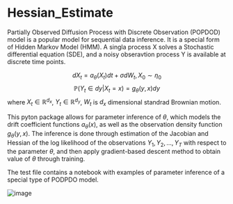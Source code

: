 # Hessian_Estimate

Partially Observed Diffusion Process with Discrete Observation (POPDOD) model is a popular model for sequential data inference. It is a special form of Hidden Markov Model (HMM). A singla process X solves a Stochastic differential equation (SDE), and a noisy obseravtion process Y is available at discrete time points. 

$$
dX_{t} = a_{\theta}(X_{t})dt + \sigma dW_{t}, X_{0} \sim \eta_{0}
$$
$$
\mathbb{P}(Y_{t} \in dy |X_{t} = x) = g_{\theta}(y,x) dy
$$
where $X_{t} \in \mathbb{R}^{d_x}$, $Y_{t} \in \mathbb{R}^{d_y}$, $W_{t}$ is $d_{x}$ dimensional standrad Brownian motion.

This pyton package allows for parameter inference of $\theta$, which models the drift coefficient functions $a_{\theta}(x)$, as well as the observation density function $g_{\theta}(y,x)$. The inference is done through estimation of the Jacobian and Hessian of the log likelihood of the observations $Y_{1},Y_{2},...,Y_{T}$ with respect to the parameter $\theta$, and then apply gradient-based descent method to obtain value of $\theta$ through training. 

The test file contains a notebook with examples of parameter inference of a special type of PODPDO model.


![image](https://user-images.githubusercontent.com/66006349/122913113-ba8ca500-d361-11eb-9b8e-4233b3385174.png)
